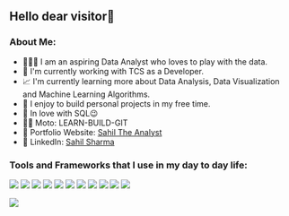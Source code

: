 ## Hello dear visitor👋


### About Me:

+ 👨🏼‍💻 I am an aspiring Data Analyst who loves to play with the data.
+ 🏢 I'm currently working with TCS as a Developer.
+ 📈 I'm currently learning more about Data Analysis, Data Visualization and Machine Learning Algorithms.
+ 📌 I enjoy to build personal projects in my free time. 
+ 🧡 In love with SQL😉
+ 💪🏼 Moto: LEARN-BUILD-GIT
+ 📑 Portfolio Website: [Sahil The Analyst](https://anonhan.github.io/Portfolio/)
+ 👔 LinkedIn: [Sahil Sharma](https://www.linkedin.com/in/sahilthedataanalyst)
### Tools and Frameworks that I use in my day to day life:
<img src="https://img.shields.io/badge/Python-FFD43B?style=for-the-badge&logo=python&logoColor=blue"> <img src="https://img.shields.io/badge/Numpy-777BB4?style=for-the-badge&logo=numpy&logoColor=white"> <img src="https://img.shields.io/badge/Pandas-2C2D72?style=for-the-badge&logo=pandas&logoColor=white"> <img src="https://img.shields.io/badge/Plotly-239120?style=for-the-badge&logo=plotly&logoColor=white"> <img src="https://img.shields.io/badge/SciPy-654FF0?style=for-the-badge&logo=SciPy&logoColor=white"> <img src ="https://img.shields.io/badge/Streamlit-FF4B4B?style=for-the-badge&logo=Streamlit&logoColor=white"> <img src="https://img.shields.io/badge/PowerBI-F2C811?style=for-the-badge&logo=Power%20BI&logoColor=white"> <img src="https://img.shields.io/badge/Microsoft_Excel-217346?style=for-the-badge&logo=microsoft-excel&logoColor=white"> <img src ="https://img.shields.io/badge/Microsoft%20SQL%20Server-CC2927?style=for-the-badge&logo=microsoft%20sql%20server&logoColor=white"> <img src ="https://img.shields.io/badge/MySQL-005C84?style=for-the-badge&logo=mysql&logoColor=white"> <img src="https://img.shields.io/badge/SQLite-07405E?style=for-the-badge&logo=sqlite&logoColor=white">

![](https://komarev.com/ghpvc/?username=anonhan)
